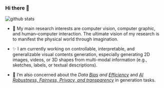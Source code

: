 ### Hi there 👋

![github stats](https://github-readme-stats.vercel.app/api?username=weihaox&show_icons=true&theme=default&hide=issues&count_private=true)
<!--![metrics](https://github.com/weihaox/weihaox/blob/master/metrics.additional.svg)-->

- 🔭 My main research interests are computer vision, computer graphic, and human–computer interaction. The ultimate vision of my research is to manifest the physical world through imagination. 

- ✨ I am currently working on controllable, interpretable, and generalizable visual contents generation, especially generating 2D images, videos, or 3D shapes from multi-modal information (e.g., sketches, labels, or textual descriptions). 

- 🌱 I’m also concerned about the *Data [Bias](https://github.com/weihaox/awesome-image-translation/blob/master/awesome-robustness-efficiency-privacy.md#data-bias) and [Efficiency](https://github.com/weihaox/awesome-image-translation/blob/master/awesome-robustness-efficiency-privacy.md#data-efficiency)* and [*AI Robustness, Fairness, Privacy, and transparency*](https://github.com/weihaox/awesome-image-translation/blob/master/awesome-robustness-efficiency-privacy.md#fairness-accountability-privacy-transparency-and-ethics) in generation tasks.

<!-- - 📫 Find my info at [xiaweihao.com](https://xiaweihao.com). Reach me through weihaox AT outlook.com. -->